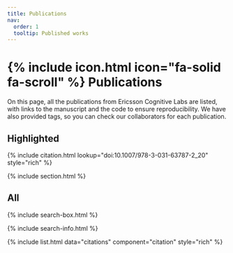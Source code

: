 ```yaml
---
title: Publications
nav:
  order: 1
  tooltip: Published works
---
```


# {% include icon.html icon="fa-solid fa-scroll" %} Publications

On this page, all the publications from Ericsson Cognitive Labs are listed, with links to the manuscript and the code to ensure reproducibility. We have also provided tags, so you can check our collaborators for each publication.


## Highlighted

{% include citation.html lookup="doi:10.1007/978-3-031-63787-2_20" style="rich" %}

{% include section.html %}

## All

{% include search-box.html %}

{% include search-info.html %}

{% include list.html data="citations" component="citation" style="rich" %}
